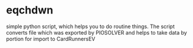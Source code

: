 # eqchdwn
simple python script, which helps you to do routine things. The script converts file which was exported by PIOSOLVER and helps to take data by portion for import to CardRunnersEV
